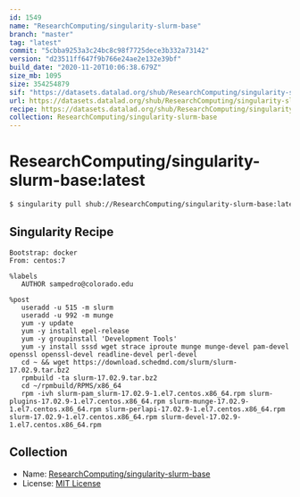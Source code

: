 ```yaml
---
id: 1549
name: "ResearchComputing/singularity-slurm-base"
branch: "master"
tag: "latest"
commit: "5cbba9253a3c24bc8c98f7725dece3b332a73142"
version: "d23511ff647f9b766e24ae2e132e39bf"
build_date: "2020-11-20T10:06:38.679Z"
size_mb: 1095
size: 354254879
sif: "https://datasets.datalad.org/shub/ResearchComputing/singularity-slurm-base/latest/2020-11-20-5cbba925-d23511ff/d23511ff647f9b766e24ae2e132e39bf.simg"
url: https://datasets.datalad.org/shub/ResearchComputing/singularity-slurm-base/latest/2020-11-20-5cbba925-d23511ff/
recipe: https://datasets.datalad.org/shub/ResearchComputing/singularity-slurm-base/latest/2020-11-20-5cbba925-d23511ff/Singularity
collection: ResearchComputing/singularity-slurm-base
---
```


# ResearchComputing/singularity-slurm-base:latest

```bash
$ singularity pull shub://ResearchComputing/singularity-slurm-base:latest
```

## Singularity Recipe

```singularity
Bootstrap: docker
From: centos:7

%labels
   AUTHOR sampedro@colorado.edu

%post
   useradd -u 515 -m slurm
   useradd -u 992 -m munge
   yum -y update
   yum -y install epel-release
   yum -y groupinstall 'Development Tools'
   yum -y install sssd wget strace iproute munge munge-devel pam-devel openssl openssl-devel readline-devel perl-devel
   cd ~ && wget https://download.schedmd.com/slurm/slurm-17.02.9.tar.bz2
   rpmbuild -ta slurm-17.02.9.tar.bz2
   cd ~/rpmbuild/RPMS/x86_64
   rpm -ivh slurm-pam_slurm-17.02.9-1.el7.centos.x86_64.rpm slurm-plugins-17.02.9-1.el7.centos.x86_64.rpm slurm-munge-17.02.9-1.el7.centos.x86_64.rpm slurm-perlapi-17.02.9-1.el7.centos.x86_64.rpm slurm-17.02.9-1.el7.centos.x86_64.rpm slurm-devel-17.02.9-1.el7.centos.x86_64.rpm
```

## Collection

 - Name: [ResearchComputing/singularity-slurm-base](https://github.com/ResearchComputing/singularity-slurm-base)
 - License: [MIT License](https://api.github.com/licenses/mit)

